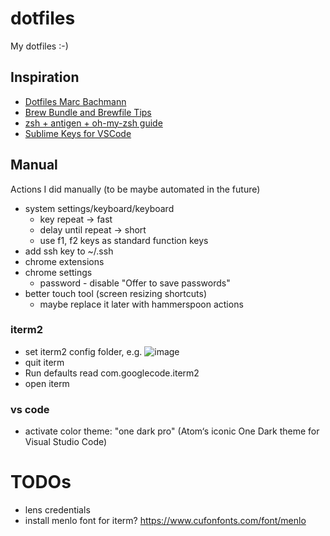 # dotfiles

My dotfiles :-)

## Inspiration

- [Dotfiles Marc Bachmann](https://github.com/marcbachmann/dotfiles)
- [Brew Bundle and Brewfile Tips](https://gist.github.com/ChristopherA/a579274536aab36ea9966f301ff14f3f)
- [zsh + antigen + oh-my-zsh guide](https://phuctm97.com/blog/zsh-antigen-ohmyzsh)
- [Sublime Keys for VSCode](https://github.com/Microsoft/vscode-sublime-keybindings/blob/main/package.json)

## Manual

Actions I did manually (to be maybe automated in the future)
- system settings/keyboard/keyboard
  - key repeat -> fast
  - delay until repeat -> short
  - use f1, f2 keys as standard function keys
- add ssh key to ~/.ssh
- chrome extensions
- chrome settings
  - password - disable "Offer to save passwords"
- better touch tool (screen resizing shortcuts)
  - maybe replace it later with hammerspoon actions

### iterm2
- set iterm2 config folder, e.g. ![image](https://user-images.githubusercontent.com/172394/144226562-c38f232a-3bae-45e5-aafb-ccc36ac77b8d.png)
- quit iterm
- Run defaults read com.googlecode.iterm2
- open iterm

### vs code
- activate color theme: "one dark pro" (Atom‘s iconic One Dark theme for Visual Studio Code)

# TODOs

- lens credentials
- install menlo font for iterm? https://www.cufonfonts.com/font/menlo